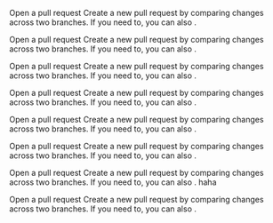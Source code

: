 Open a pull request
Create a new pull request by comparing changes across two branches. If you need to, you can also .

Open a pull request
Create a new pull request by comparing changes across two branches. If you need to, you can also .

Open a pull request
Create a new pull request by comparing changes across two branches. If you need to, you can also .

Open a pull request
Create a new pull request by comparing changes across two branches. If you need to, you can also .


Open a pull request
Create a new pull request by comparing changes across two branches. If you need to, you can also .


Open a pull request
Create a new pull request by comparing changes across two branches. If you need to, you can also .



Open a pull request
Create a new pull request by comparing changes across two branches. If you need to, you can also .
haha 

Open a pull request
Create a new pull request by comparing changes across two branches. If you need to, you can also .

